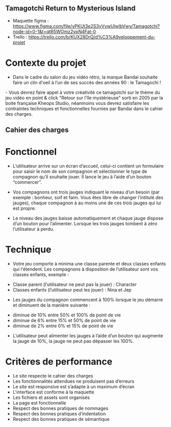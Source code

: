 ## Tamagotchi Return to Mysterious Island
- Maquette figma : https://www.figma.com/file/yPKUt3e2S3yVywUlwlbVwy/Tamagotchi?node-id=0-1&t=qtR5WOmz2vpN4Fat-0
- Trello : https://trello.com/b/KUX28DrQ/d%C3%A9veloppement-du-projet


# Contexte du projet
- Dans le cadre du salon du jeu vidéo rétro, la marque Bandai souhaite faire un clin d'oeil à l’un de ses succès des années 90 : le Tamagochi !

​- Vous devrez faire appel à votre créativité ce tamagotchi sur le thème du jeu vidéo en point & click "Retour sur l'île mystérieuse" sorti en 2005 par la boite française Kheops Studio, néanmoins vous devrez satisfaire les contraintes techniques et fonctionnelles fournies par Bandai dans le cahier des charges.


## Cahier des charges

# Fonctionnel
- L’utilisateur arrive sur un écran d’accueil, celui-ci contient un formulaire pour saisir le nom de son compagnon et sélectionner le type de compagnon qu’il souhaite jouer. Il lance le jeu à l’aide d’un bouton “commercer”.

- Vos compagnons ont trois jauges indiquant le niveau d’un besoin (par exemple : bonheur, soif et faim. Vous êtes libre de changer l’intitulé des jauges), chaque compagnon à au moins une de ces trois jauges qui lui est propre.

- Le niveau des jauges baisse automatiquement et chaque jauge dispose d’un bouton pour l’alimenter. Lorsque les trois jauges tombent à zéro l’utilisateur à perdu.

# Technique
- Votre jeu comporte à minima une classe parente et deux classes enfants qui l'étendent. Les compagnons à disposition de l’utilisateur sont vos classes enfants, exemple :
* Classe parent (l’utilisateur ne peut pas la jouer) : Character
* Classes enfants (l’utilisateur peut les jouer) : Nina et Jep

- Les jauges du compagnon commencent à 100% lorsque le jeu démarre et diminuent de la manière suivante :
* diminue de 10% entre 50% et 100% de point de vie
* diminue de 6% entre 15% et 50% de point de vie
* diminue de 2% entre 0% et 15% de point de vie

- L’utilisateur peut alimenter les jauges à l’aide d’un bouton qui augmente la jauge de 10%, la jauge ne peut pas dépasser les 100%.

# Critères de performance
- Le site respecte le cahier des charges
- Les fonctionnalités attendues ne produisent pas d’erreurs
- Le site est responsive est s’adapte à un maximum d’écran
- L'interface est conforme à la maquette
- Les fichiers et assets sont organisés
- La page est fonctionnelle
- Respect des bonnes pratiques de nommages
- Respect des bonnes pratiques d’indentation
- Respect des bonnes pratiques de sémantique


